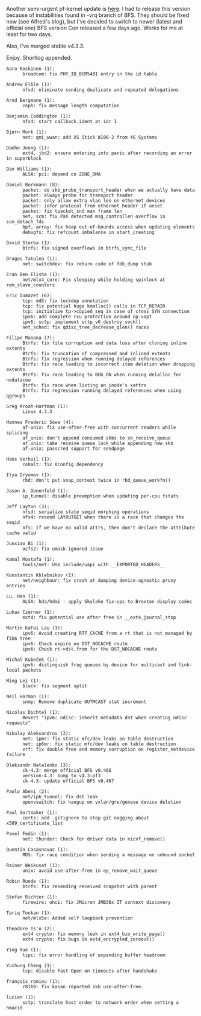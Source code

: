 Another semi-urgent pf-kernel update is [here](https://pf.natalenko.name/sources/4.3/patch-4.3-pf3.xz). I had to release this version because of instabilities found in -vrq branch of BFS. They should be fixed now (see Alfred's blog), but I've decided to switch to newer (latest and official one) BFS version Con released a few days ago. Works for me at least for two days.  
  
Also, I've merged stable v4.3.3.  
  
Enjoy. Shortlog appended.  
  

    
    
    Aaro Koskinen (1):  
          broadcom: fix PHY_ID_BCM5481 entry in the id table  
      
    Andrew Elble (1):  
          nfsd: eliminate sending duplicate and repeated delegations  
      
    Arnd Bergmann (1):  
          ceph: fix message length computation  
      
    Benjamin Coddington (1):  
          nfs4: start callback_ident at idr 1  
      
    Bjørn Mork (1):  
          net: qmi_wwan: add XS Stick W100-2 from 4G Systems  
      
    Daeho Jeong (1):  
          ext4, jbd2: ensure entering into panic after recording an error in superblock  
      
    Dan Williams (1):  
          ALSA: pci: depend on ZONE_DMA  
      
    Daniel Borkmann (8):  
          packet: do skb_probe_transport_header when we actually have data  
          packet: always probe for transport header  
          packet: only allow extra vlan len on ethernet devices  
          packet: infer protocol from ethernet header if unset  
          packet: fix tpacket_snd max frame len  
          net, scm: fix PaX detected msg_controllen overflow in scm_detach_fds  
          bpf, array: fix heap out-of-bounds access when updating elements  
          debugfs: fix refcount imbalance in start_creating  
      
    David Sterba (1):  
          btrfs: fix signed overflows in btrfs_sync_file  
      
    Dragos Tatulea (1):  
          net: switchdev: fix return code of fdb_dump stub  
      
    Eran Ben Elisha (1):  
          net/mlx4_core: Fix sleeping while holding spinlock at rem_slave_counters  
      
    Eric Dumazet (6):  
          tcp: md5: fix lockdep annotation  
          tcp: fix potential huge kmalloc() calls in TCP_REPAIR  
          tcp: initialize tp->copied_seq in case of cross SYN connection  
          ipv6: add complete rcu protection around np->opt  
          ipv6: sctp: implement sctp_v6_destroy_sock()  
          net_sched: fix qdisc_tree_decrease_qlen() races  
      
    Filipe Manana (7):  
          Btrfs: fix file corruption and data loss after cloning inline extents  
          Btrfs: fix truncation of compressed and inlined extents  
          Btrfs: fix regression when running delayed references  
          Btrfs: fix race leading to incorrect item deletion when dropping extents  
          Btrfs: fix race leading to BUG_ON when running delalloc for nodatacow  
          Btrfs: fix race when listing an inode's xattrs  
          Btrfs: fix regression running delayed references when using qgroups  
      
    Greg Kroah-Hartman (1):  
          Linux 4.3.3  
      
    Hannes Frederic Sowa (4):  
          af-unix: fix use-after-free with concurrent readers while splicing  
          af_unix: don't append consumed skbs to sk_receive_queue  
          af_unix: take receive queue lock while appending new skb  
          af-unix: passcred support for sendpage  
      
    Hans Verkuil (1):  
          cobalt: fix Kconfig dependency  
      
    Ilya Dryomov (1):  
          rbd: don't put snap_context twice in rbd_queue_workfn()  
      
    Jason A. Donenfeld (1):  
          ip_tunnel: disable preemption when updating per-cpu tstats  
      
    Jeff Layton (3):  
          nfsd: serialize state seqid morphing operations  
          nfs4: resend LAYOUTGET when there is a race that changes the seqid  
          nfs: if we have no valid attrs, then don't declare the attribute cache valid  
      
    Junxiao Bi (1):  
          ocfs2: fix umask ignored issue  
      
    Kamal Mostafa (1):  
          tools/net: Use include/uapi with __EXPORTED_HEADERS__  
      
    Konstantin Khlebnikov (1):  
          net/neighbour: fix crash at dumping device-agnostic proxy entries  
      
    Lu, Han (1):  
          ALSA: hda/hdmi - apply Skylake fix-ups to Broxton display codec  
      
    Lukas Czerner (1):  
          ext4: fix potential use after free in __ext4_journal_stop  
      
    Martin KaFai Lau (3):  
          ipv6: Avoid creating RTF_CACHE from a rt that is not managed by fib6 tree  
          ipv6: Check expire on DST_NOCACHE route  
          ipv6: Check rt->dst.from for the DST_NOCACHE route  
      
    Michal Kubeček (1):  
          ipv6: distinguish frag queues by device for multicast and link-local packets  
      
    Ming Lei (1):  
          block: fix segment split  
      
    Neil Horman (1):  
          snmp: Remove duplicate OUTMCAST stat increment  
      
    Nicolas Dichtel (1):  
          Revert "ipv6: ndisc: inherit metadata dst when creating ndisc requests"  
      
    Nikolay Aleksandrov (3):  
          net: ipmr: fix static mfc/dev leaks on table destruction  
          net: ip6mr: fix static mfc/dev leaks on table destruction  
          vrf: fix double free and memory corruption on register_netdevice failure  
      
    Oleksandr Natalenko (3):  
          ck-4.3: merge official BFS v0.466  
          version-4.3: bump to v4.3-pf3  
          ck-4.3: update official BFS v0.467  
      
    Paolo Abeni (2):  
          net/ip6_tunnel: fix dst leak  
          openvswitch: fix hangup on vxlan/gre/geneve device deletion  
      
    Paul Gortmaker (1):  
          certs: add .gitignore to stop git nagging about x509_certificate_list  
      
    Pavel Fedin (1):  
          net: thunder: Check for driver data in nicvf_remove()  
      
    Quentin Casasnovas (1):  
          RDS: fix race condition when sending a message on unbound socket  
      
    Rainer Weikusat (1):  
          unix: avoid use-after-free in ep_remove_wait_queue  
      
    Robin Ruede (1):  
          btrfs: fix resending received snapshot with parent  
      
    Stefan Richter (1):  
          firewire: ohci: fix JMicron JMB38x IT context discovery  
      
    Tariq Toukan (1):  
          net/mlx5e: Added self loopback prevention  
      
    Theodore Ts'o (2):  
          ext4 crypto: fix memory leak in ext4_bio_write_page()  
          ext4 crypto: fix bugs in ext4_encrypted_zeroout()  
      
    Ying Xue (1):  
          tipc: fix error handling of expanding buffer headroom  
      
    Yuchung Cheng (1):  
          tcp: disable Fast Open on timeouts after handshake  
      
    françois romieu (1):  
          r8169: fix kasan reported skb use-after-free.  
      
    lucien (1):  
          sctp: translate host order to network order when setting a hmacid
